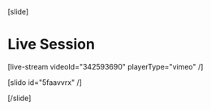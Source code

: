 [slide]
# Live Session

[live-stream videoId="342593690" playerType="vimeo" /]

[slido id="5faavvrx" /]

[/slide]